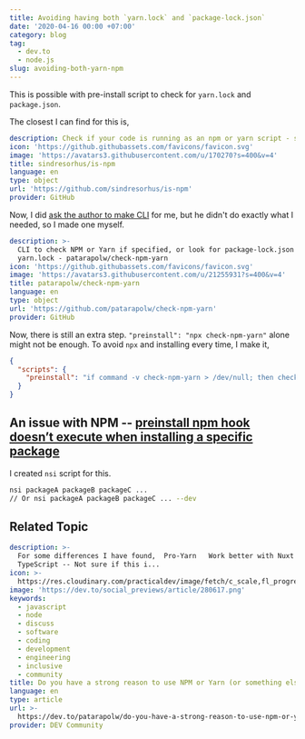 ```yaml
---
title: Avoiding having both `yarn.lock` and `package-lock.json`
date: '2020-04-16 00:00 +07:00'
category: blog
tag:
  - dev.to
  - node.js
slug: avoiding-both-yarn-npm
---
```


This is possible with pre-install script to check for `yarn.lock` and `package.json`.

The closest I can find for this is,

```yaml link
description: Check if your code is running as an npm or yarn script - sindresorhus/is-npm
icon: 'https://github.githubassets.com/favicons/favicon.svg'
image: 'https://avatars3.githubusercontent.com/u/170270?s=400&v=4'
title: sindresorhus/is-npm
language: en
type: object
url: 'https://github.com/sindresorhus/is-npm'
provider: GitHub
```

Now, I did [ask the author to make CLI](https://github.com/sindresorhus/is-npm/issues/11) for me, but he didn't do exactly what I needed, so I made one myself.

```yaml link
description: >-
  CLI to check NPM or Yarn if specified, or look for package-lock.json or
  yarn.lock - patarapolw/check-npm-yarn
icon: 'https://github.githubassets.com/favicons/favicon.svg'
image: 'https://avatars3.githubusercontent.com/u/21255931?s=400&v=4'
title: patarapolw/check-npm-yarn
language: en
type: object
url: 'https://github.com/patarapolw/check-npm-yarn'
provider: GitHub
```

<!-- excerpt_separator -->

Now, there is still an extra step. `"preinstall": "npx check-npm-yarn"` alone might not be enough. To avoid `npx` and installing every time, I make it,

```json
{
  "scripts": {
    "preinstall": "if command -v check-npm-yarn > /dev/null; then check-npm-yarn; fi"
  }
}
```

## An issue with NPM -- [preinstall npm hook doesn’t execute when installing a specific package](https://npm.community/t/preinstall-npm-hook-doesnt-execute-when-installing-a-specific-package/2505)

I created `nsi` script for this.

```sh
nsi packageA packageB packageC ...
// Or nsi packageA packageB packageC ... --dev
```

## Related Topic

```yaml link
description: >-
  For some differences I have found,  Pro-Yarn   Work better with Nuxt
  TypeScript -- Not sure if this i...
icon: >-
  https://res.cloudinary.com/practicaldev/image/fetch/c_scale,fl_progressive,q_auto,w_192/f_auto/https://practicaldev-herokuapp-com.freetls.fastly.net/assets/devlogo-pwa-512.png
image: 'https://dev.to/social_previews/article/280617.png'
keywords:
  - javascript
  - node
  - discuss
  - software
  - coding
  - development
  - engineering
  - inclusive
  - community
title: Do you have a strong reason to use NPM or Yarn (or something else)?
language: en
type: article
url: >-
  https://dev.to/patarapolw/do-you-have-a-strong-reason-to-use-npm-or-yarn-or-something-else-3pbm
provider: DEV Community
```
